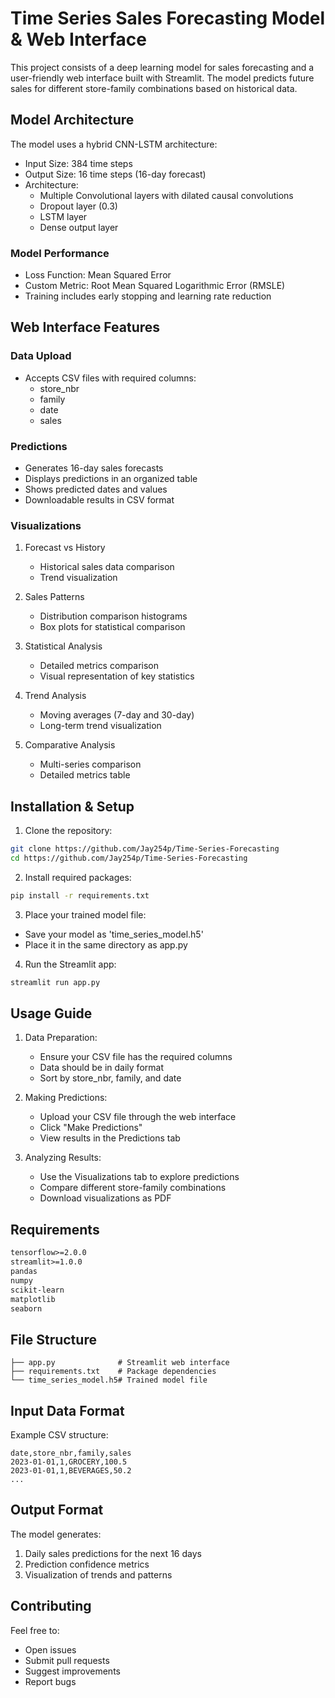 # Time Series Sales Forecasting Model & Web Interface

This project consists of a deep learning model for sales forecasting and a user-friendly web interface built with Streamlit. The model predicts future sales for different store-family combinations based on historical data.

## Model Architecture

The model uses a hybrid CNN-LSTM architecture:
- Input Size: 384 time steps
- Output Size: 16 time steps (16-day forecast)
- Architecture:
  - Multiple Convolutional layers with dilated causal convolutions
  - Dropout layer (0.3)
  - LSTM layer
  - Dense output layer

### Model Performance
- Loss Function: Mean Squared Error
- Custom Metric: Root Mean Squared Logarithmic Error (RMSLE)
- Training includes early stopping and learning rate reduction

## Web Interface Features

### Data Upload
- Accepts CSV files with required columns:
  - store_nbr
  - family
  - date
  - sales

### Predictions
- Generates 16-day sales forecasts
- Displays predictions in an organized table
- Shows predicted dates and values
- Downloadable results in CSV format

### Visualizations
1. Forecast vs History
   - Historical sales data comparison
   - Trend visualization

2. Sales Patterns
   - Distribution comparison histograms
   - Box plots for statistical comparison

3. Statistical Analysis
   - Detailed metrics comparison
   - Visual representation of key statistics

4. Trend Analysis
   - Moving averages (7-day and 30-day)
   - Long-term trend visualization

5. Comparative Analysis
   - Multi-series comparison
   - Detailed metrics table

## Installation & Setup

1. Clone the repository:

```bash
git clone https://github.com/Jay254p/Time-Series-Forecasting
cd https://github.com/Jay254p/Time-Series-Forecasting
```

2. Install required packages:
```bash
pip install -r requirements.txt
```

3. Place your trained model file:
- Save your model as 'time_series_model.h5'
- Place it in the same directory as app.py

4. Run the Streamlit app:
```bash
streamlit run app.py
```

## Usage Guide

1. Data Preparation:
   - Ensure your CSV file has the required columns
   - Data should be in daily format
   - Sort by store_nbr, family, and date

2. Making Predictions:
   - Upload your CSV file through the web interface
   - Click "Make Predictions"
   - View results in the Predictions tab

3. Analyzing Results:
   - Use the Visualizations tab to explore predictions
   - Compare different store-family combinations
   - Download visualizations as PDF

## Requirements

```txt
tensorflow>=2.0.0
streamlit>=1.0.0
pandas
numpy
scikit-learn
matplotlib
seaborn
```

## File Structure

```
├── app.py              # Streamlit web interface
├── requirements.txt    # Package dependencies
└── time_series_model.h5# Trained model file
```

## Input Data Format

Example CSV structure:
```csv
date,store_nbr,family,sales
2023-01-01,1,GROCERY,100.5
2023-01-01,1,BEVERAGES,50.2
...
```

## Output Format

The model generates:
1. Daily sales predictions for the next 16 days
2. Prediction confidence metrics
3. Visualization of trends and patterns

## Contributing

Feel free to:
- Open issues
- Submit pull requests
- Suggest improvements
- Report bugs





